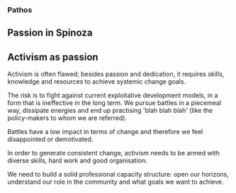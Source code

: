 ### Pathos

## Passion in Spinoza

## Activism as passion

Activism is often flawed; besides passion and dedication, it requires skills, knowledge and resources to achieve systemic change goals.

The risk is to fight against current exploitative development models, in a form that is ineffective in the long term.  We pursue battles in a piecemeal way, dissipate energies and end up practising 'blah blah blah' (like the policy-makers to whom we are referred).

Battles have a low impact in terms of change and therefore we feel disappointed or demotivated.

In order to generate consistent change, activism needs to be armed with diverse skills, hard work and good organisation. 

We need to build a solid professional capacity structure: open our horizons, understand our role in the community and what goals we want to achieve.



